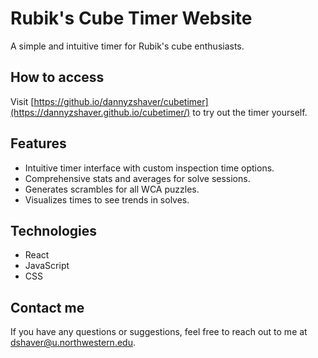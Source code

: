 # Rubik's Cube Timer Website
A simple and intuitive timer for Rubik's cube enthusiasts.

## How to access
Visit [https://github.io/dannyzshaver/cubetimer](https://dannyzshaver.github.io/cubetimer/) to try out the timer yourself.

## Features
- Intuitive timer interface with custom inspection time options.
- Comprehensive stats and averages for solve sessions.
- Generates scrambles for all WCA puzzles.
- Visualizes times to see trends in solves.

## Technologies
- React
- JavaScript
- CSS

## Contact me
If you have any questions or suggestions, feel free to reach out to me at dshaver@u.northwestern.edu.
